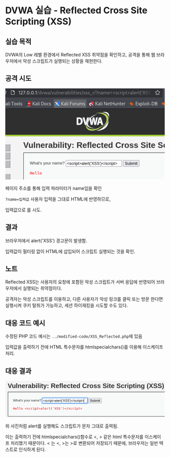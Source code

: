 # DVWA 실습 - Reflected Cross Site Scripting (XSS)

## 실습 목적
DVWA의 Low 레벨 환경에서 Reflected XSS 취약점을 확인하고, 공격을 통해 웹 브라우저에서 악성 스크립트가 실행되는 상황을 재현한다.

## 공격 시도
![XSS 공격 시도 화면](../screenshots/XSS_Reflected_Before_Attack.png)

페이지 주소를 통해 입력 파라미터가 name임을 확인

`?name=입력값` 사용자 입력을 그대로 HTML에 반영하므로,

입력값으로 <script>alert('XSS')</script>를 시도.

## 결과
브라우저에서 alert('XSS') 경고문이 발생함.

입력값이 필터링 없이 HTML에 삽입되어 스크립트 실행되는 것을 확인.

## 노트
Reflected XSS는 사용자의 요청에 포함된 악성 스크립트가 서버 응답에 반영되어 브라우저에서 실행되는 취약점이다.

공격자는 악성 스크립트를 이용하고, 다른 사용자가 악성 링크를 클릭 또는 방문 한다면 실행시켜 쿠키 탈취가 가능하고, 세션 하이재킹을 시도할 수도 있다.


## 대응 코드 예시
수정된 PHP 코드 예시는 `../modified-code/XSS_Reflected.php`에 있음

입력값을 출력하기 전에 HTML 특수문자를 htmlspecialchars()를 이용해 이스케이프 처리.

## 대응 결과
![XSS 차단 결과 화면](../screenshots/XSS_Reflected_Blocked.png)

위 사진처럼 alert를 실행해도 스크립트가 문자 그대로 출력됨.

이는 출력하기 전에 htmlspecialchars()함수로 <, > 같은 html 특수문자를 이스케이프 처리했기 때문이다. < 는 &lt;, >는 &gt;로 변환되어 저장되기 때문에, 브라우저는 일반 텍스트로 인식하게 된다.
